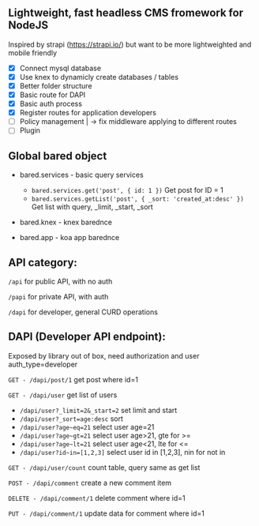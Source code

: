 ## Lightweight, fast headless CMS fromework for NodeJS

Inspired by strapi (https://strapi.io/) but want to be more lightweighted and mobile friendly

- [x] Connect mysql database
- [x] Use knex to dynamicly create databases / tables
- [x] Better folder structure
- [x] Basic route for DAPI
- [x] Basic auth process
- [x] Register routes for application developers
- [ ] Policy management | -> fix middleware applying to different routes
- [ ] Plugin
## Global bared object

* bared.services - basic query services
  * `bared.services.get('post', { id: 1 })` Get post for ID = 1
  * `bared.services.getList('post', { _sort: 'created_at:desc' })` Get list with query, _limit, _start, _sort

* bared.knex - knex barednce
* bared.app - koa app barednce

## API category:

`/api` for public API, with no auth

`/papi` for private API, with auth

`/dapi` for developer, general CURD operations

## DAPI (Developer API endpoint):

Exposed by library out of box, need authorization and user auth_type=developer

`GET - /dapi/post/1` get post where id=1

`GET - /dapi/user` get list of users
  * `/dapi/user?_limit=2&_start=2` set limit and start
  * `/dapi/user?_sort=age:desc` sort
  * `/dapi/user?age~eq=21` select user age=21
  * `/dapi/user?age~gt=21` select user age>21, gte for >=
  * `/dapi/user?age~lt=21` select user age<21, lte for <=
  * `/dapi/user?id~in=[1,2,3]` select user id in [1,2,3], nin for not in

`GET - /dapi/user/count` count table, query same as get list

`POST - /dapi/comment` create a new comment item

`DELETE - /dapi/comment/1` delete comment where id=1

`PUT - /dapi/comment/1` update data for comment where id=1

